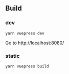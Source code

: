 ## Build

### dev

```
yarn vuepress dev
```

Go to http://localhost:8080/

### static

```
yarn vuepress build
```
